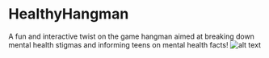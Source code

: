 # HealthyHangman
A fun and interactive twist on the game hangman aimed at breaking down mental health stigmas and informing teens on mental health facts!
![alt text](https://github.com/mona1afshar/Harry-Potter-Personality-Quiz/blob/main/HealthyHangman.png)
